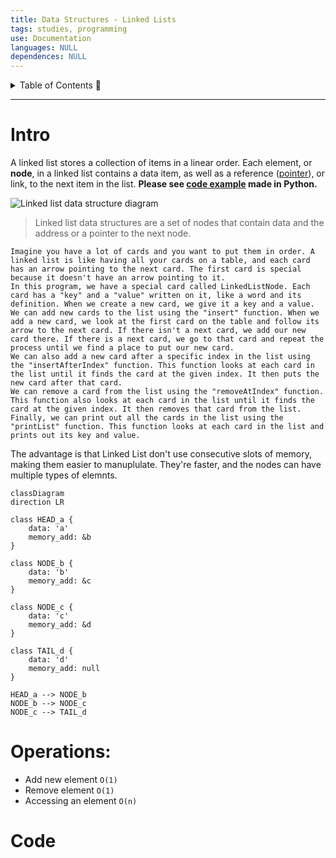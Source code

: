 ```yaml
---
title: Data Structures - Linked Lists
tags: studies, programming
use: Documentation
languages: NULL
dependences: NULL
---
```


<details> <summary>Table of Contents 🔖</summary>

- [Intro](#intro)
- [Operations:](#operations)
- [Code](#code)

</details>

---

# Intro

A linked list stores a collection of items in a linear order. Each element, or **node**, in a linked list contains a data item, as well as a reference ([pointer](Pointers.md)), or link, to the next item in the list. **Please see [code example](linked_list.py) made in Python.**

![Linked list data structure diagram](https://cdn.ttgtmedia.com/rms/onlineimages/sqlserver-linked_list_data_structure-f_mobile.png)
> Linked list data structures are a set of nodes that contain data and the address or a pointer to the next node.

	Imagine you have a lot of cards and you want to put them in order. A linked list is like having all your cards on a table, and each card has an arrow pointing to the next card. The first card is special because it doesn't have an arrow pointing to it.
	In this program, we have a special card called LinkedListNode. Each card has a "key" and a "value" written on it, like a word and its definition. When we create a new card, we give it a key and a value.
	We can add new cards to the list using the "insert" function. When we add a new card, we look at the first card on the table and follow its arrow to the next card. If there isn't a next card, we add our new card there. If there is a next card, we go to that card and repeat the process until we find a place to put our new card.
	We can also add a new card after a specific index in the list using the "insertAfterIndex" function. This function looks at each card in the list until it finds the card at the given index. It then puts the new card after that card.
	We can remove a card from the list using the "removeAtIndex" function. This function also looks at each card in the list until it finds the card at the given index. It then removes that card from the list.
	Finally, we can print out all the cards in the list using the "printList" function. This function looks at each card in the list and prints out its key and value.

The advantage is that Linked List don't use consecutive slots of memory, making them easier to manuplulate. They're faster, and the nodes can have multiple types of elemnts.

```mermaid
classDiagram
direction LR

class HEAD_a {
	data: 'a'
	memory_add: &b
}

class NODE_b {
	data: 'b'
	memory_add: &c
}

class NODE_c {
	data: 'c'
	memory_add: &d
}

class TAIL_d {
	data: 'd'
	memory_add: null
}

HEAD_a --> NODE_b
NODE_b --> NODE_c 
NODE_c --> TAIL_d
```

# Operations:
- Add new element `O(1)`
- Remove element `O(1)`
- Accessing an element `O(n)`

# Code

